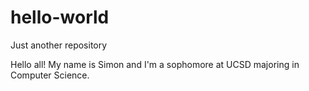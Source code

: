 # hello-world
Just another repository

Hello all! My name is Simon and I'm a sophomore at UCSD majoring in Computer Science.

